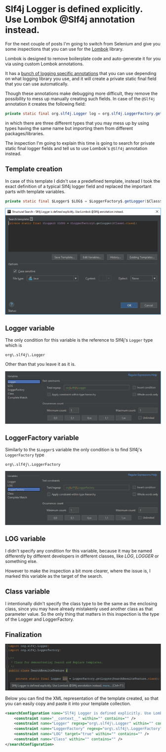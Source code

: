 # Slf4j Logger is defined explicitly. Use Lombok @Slf4j annotation instead.
For the next couple of posts I'm going to switch from Selenium and give you some inspections that you can use for the [Lombok](https://projectlombok.org) library.

Lombok is designed to remove boilerplate code and auto-generate it for you via using custom Lombok annotations.

It has a [bunch of logging specific annotations](https://projectlombok.org/features/log) that you can use depending on what logging library you use,
and it will create a private static final field that you can use automatically.

Though these annotations make debugging more difficult, they remove the possibility to mess up manually creating such fields.
In case of the `@Slf4j` annotation it creates the following field:

```java
private static final org.slf4j.Logger log = org.slf4j.LoggerFactory.getLogger(LogExample.class);
```

in which there are three different types that you may mess up by using types having the same name but importing them from different packages/libraries.

The inspection I'm going to explain this time is going to search for private static final logger fields and tell us to use Lombok's `@Slf4j` annotation instead.

## Template creation
In case of this template I didn't use a predefined template, instead I took the exact definition of a typical Slf4j logger field
and replaced the important parts with template variables.

```java
private static final $Logger$ $LOG$ = $LoggerFactory$.getLogger($Class$.class);
```

![editor](images/Slf4j-Logger-is-defined-explicitly.-Use-Lombok-Slf4j-annotation-instead_Editor.PNG)

## Logger variable
The only condition for this variable is the reference to Slf4j's `Logger` type which is

```
org\.slf4j\.Logger
```

Other than that you leave it as it is.

![logger](images/Slf4j-Logger-is-defined-explicitly.-Use-Lombok-Slf4j-annotation-instead_Logger.PNG)

## LoggerFactory variable
Similarly to the `$Logger$` variable the only condition is to find Slf4j's `LoggerFactory` type

```
org\.slf4j\.LoggerFactory
```

![loggerfactory](images/Slf4j-Logger-is-defined-explicitly.-Use-Lombok-Slf4j-annotation-instead_LoggerFactory.PNG)

## LOG variable
I didn't specify any condition for this variable, because it may be named differently by different developers in different classes, like *LOG*, *LOGGER* or something else.

However to make the inspection a bit more clearer, where the issue is, I marked this variable as the target of the search.

## Class variable
I intentionally didn't specify the class type to be the same as the enclosing class, since you may have already mistakenly used another class as that parameter value.
So the only thing that matters in this inspection is the type of the Logger and LoggerFactory.

## Finalization

![highlight](images/Slf4j-Logger-is-defined-explicitly.-Use-Lombok-Slf4j-annotation-instead_Highlight.PNG)

Below you can find the XML representation of the template created, so that you can easily copy and paste it into your template collection.

```xml
<searchConfiguration name="Slf4j Logger is defined explicitly. Use Lombok @Slf4j annotation instead." text="private static final $Logger$ $LOG$ = $LoggerFactory$.getLogger($Class$.class);&#10;" recursive="false" caseInsensitive="true" type="JAVA">
    <constraint name="__context__" within="" contains="" />
    <constraint name="Logger" regexp="org\.slf4j\.Logger" within="" contains="" />
    <constraint name="LoggerFactory" regexp="org\.slf4j\.LoggerFactory" within="" contains="" />
    <constraint name="LOG" target="true" within="" contains="" />
    <constraint name="Class" within="" contains="" />
</searchConfiguration>
```
